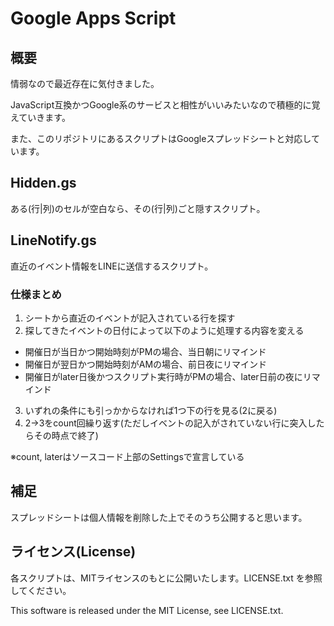 # Google Apps Script

## 概要
情弱なので最近存在に気付きました。

JavaScript互換かつGoogle系のサービスと相性がいいみたいなので積極的に覚えていきます。

また、このリポジトリにあるスクリプトはGoogleスプレッドシートと対応しています。

## Hidden.gs
ある(行|列)のセルが空白なら、その(行|列)ごと隠すスクリプト。

## LineNotify.gs
直近のイベント情報をLINEに送信するスクリプト。

### 仕様まとめ

1. シートから直近のイベントが記入されている行を探す
2. 探してきたイベントの日付によって以下のように処理する内容を変える

- 開催日が当日かつ開始時刻がPMの場合、当日朝にリマインド
- 開催日が翌日かつ開始時刻がAMの場合、前日夜にリマインド
- 開催日がlater日後かつスクリプト実行時がPMの場合、later日前の夜にリマインド
  
3. いずれの条件にも引っかからなければ1つ下の行を見る(2に戻る)
4. 2->3をcount回繰り返す(ただしイベントの記入がされていない行に突入したらその時点で終了)

※count, laterはソースコード上部のSettingsで宣言している

## 補足
スプレッドシートは個人情報を削除した上でそのうち公開すると思います。

## ライセンス(License)

各スクリプトは、MITライセンスのもとに公開いたします。LICENSE.txt を参照してください。

This software is released under the MIT License, see LICENSE.txt.
